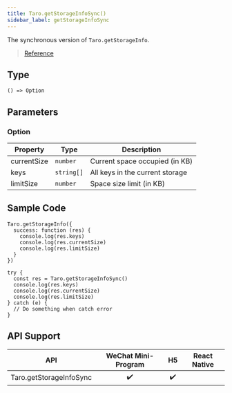```yaml
---
title: Taro.getStorageInfoSync()
sidebar_label: getStorageInfoSync
---
```


The synchronous version of `Taro.getStorageInfo`.

> [Reference](https://developers.weixin.qq.com/miniprogram/en/dev/api/storage/wx.getStorageInfoSync.html)

## Type

```tsx
() => Option
```

## Parameters

### Option

<table>
  <thead>
    <tr>
      <th>Property</th>
      <th>Type</th>
      <th>Description</th>
    </tr>
  </thead>
  <tbody>
    <tr>
      <td>currentSize</td>
      <td><code>number</code></td>
      <td>Current space occupied (in KB)</td>
    </tr>
    <tr>
      <td>keys</td>
      <td><code>string[]</code></td>
      <td>All keys in the current storage</td>
    </tr>
    <tr>
      <td>limitSize</td>
      <td><code>number</code></td>
      <td>Space size limit (in KB)</td>
    </tr>
  </tbody>
</table>

## Sample Code

```tsx
Taro.getStorageInfo({
  success: function (res) {
    console.log(res.keys)
    console.log(res.currentSize)
    console.log(res.limitSize)
  }
})
```

```tsx
try {
  const res = Taro.getStorageInfoSync()
  console.log(res.keys)
  console.log(res.currentSize)
  console.log(res.limitSize)
} catch (e) {
  // Do something when catch error
}
```

## API Support

| API | WeChat Mini-Program | H5 | React Native |
| :---: | :---: | :---: | :---: |
| Taro.getStorageInfoSync | ✔️ | ✔️ |  |
